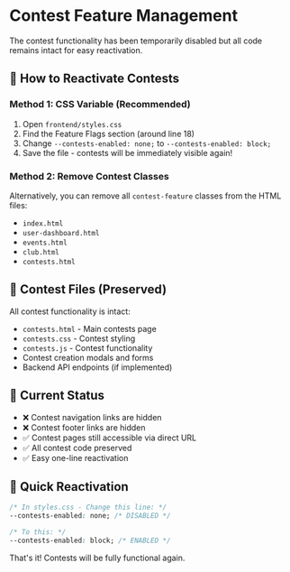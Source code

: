 # Contest Feature Management

The contest functionality has been temporarily disabled but all code remains intact for easy reactivation.

## 🔧 How to Reactivate Contests

### Method 1: CSS Variable (Recommended)
1. Open `frontend/styles.css`
2. Find the Feature Flags section (around line 18)
3. Change `--contests-enabled: none;` to `--contests-enabled: block;`
4. Save the file - contests will be immediately visible again!

### Method 2: Remove Contest Classes
Alternatively, you can remove all `contest-feature` classes from the HTML files:
- `index.html`
- `user-dashboard.html`
- `events.html` 
- `club.html`
- `contests.html`

## 📂 Contest Files (Preserved)
All contest functionality is intact:
- `contests.html` - Main contests page
- `contests.css` - Contest styling
- `contests.js` - Contest functionality
- Contest creation modals and forms
- Backend API endpoints (if implemented)

## 🎯 Current Status
- ❌ Contest navigation links are hidden
- ❌ Contest footer links are hidden  
- ✅ Contest pages still accessible via direct URL
- ✅ All contest code preserved
- ✅ Easy one-line reactivation

## 🚀 Quick Reactivation
```css
/* In styles.css - Change this line: */
--contests-enabled: none; /* DISABLED */

/* To this: */
--contests-enabled: block; /* ENABLED */
```

That's it! Contests will be fully functional again.
